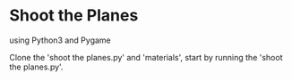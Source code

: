 # Shoot the Planes

using Python3 and Pygame

Clone the 'shoot the planes.py' and 'materials', start by running the 'shoot the planes.py'.
